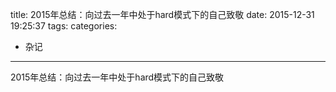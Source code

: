title: 2015年总结：向过去一年中处于hard模式下的自己致敬
date: 2015-12-31 19:25:37
tags:
categories:
  - 杂记
---

2015年总结：向过去一年中处于hard模式下的自己致敬